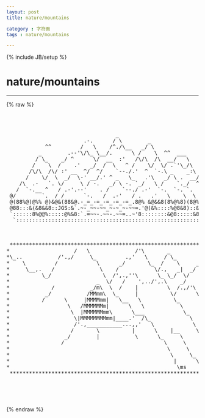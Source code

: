 ```yaml
---
layout: post
title: nature/mountains
category : 字符画
tags : nature/mountains
---
```

{% include JB/setup %}
# nature/mountains
---
{% raw %}
<pre>



                                  _
                        .-.      / \        _
            ^^         /   \    /^./\__   _/ \
          _        .--&#039;\/\_ \__/.      \ /    \  ^^  ___
         / \_    _/ ^      \/  __  :&#039;   /\/\  /\  __/   \
        /    \  /    .&#039;   _/  /  \   ^ /    \/  \/ .`&#039;\_/\
       /\/\  /\/ :&#039; __  ^/  ^/    `--./.&#039;  ^  `-.\ _    _:\ _
      /    \/  \  _/  \-&#039; __/.&#039; ^ _   \_   .&#039;\   _/ \ .  __/ \
    /\  .-   `. \/     \ / -.   _/ \ -. `_/   \ /    `._/  ^  \
   /  `-.__ ^   / .-&#039;.--&#039;    . /    `--./ .-&#039;  `-.  `-. `.  -  `.
 @/        `.  / /      `-.   /  .-&#039;   / .   .&#039;   \    \  \  .-  \%
 @(88%@)@%% @)&amp;@&amp;(88&amp;@.-_=_-=_-=_-=_-=_.8@% &amp;@&amp;&amp;8(8%@%8)(8@%8 8%@)%
 @88:::&amp;(&amp;8&amp;&amp;8::JGS:&amp;`.~-_~~-~~_~-~_~-~~=.&#039;@(&amp;%::::%@8&amp;8)::&amp;#@8::::
 `::::::8%@@%:::::@%&amp;8:`.=~~-.~~-.~~=..~&#039;8::::::::&amp;@8:::::&amp;8::::::&#039;
  `::::::::::::::::::::::::::::::::::::::::::::::::::::::::::::::&#039;



 ********************************************************************************
*                    /   \              /&#039;\       _                              *
*\_..           /&#039;.,/     \_         .,&#039;   \     / \_                            *
*    \         /            \      _/       \_  /    \     _                     *
*     \__,.   /              \    /           \/.,   _|  _/ \                    *
*          \_/                \  /&#039;,.,&#039;&#039;\      \_ \_/  \/    \                   *
*                           _  \/   /    &#039;,../&#039;,.\    _/      \                  *
*             /           _/m\  \  /    |         \  /.,/&#039;\   _\                 *
*           _/           /MMmm\  \_     |          \/      \_/  \                *
*          /      \     |MMMMmm|   \__   \          \_       \   \_              *
*                  \   /MMMMMMm|      \   \           \       \    \             *
*                   \  |MMMMMMmm\      \___            \_      \_   \            *
*                    \|MMMMMMMMmm|____.&#039;  /\_            \       \   \_          *
*                    /&#039;.,___________...,,&#039;   \            \   \        \         *
*                   /       \          |      \    |__     \   \_       \        *
*                 _/        |           \      \_     \     \    \       \_      *
*                /                               \     \     \_   \        \     *
*                                                 \     \      \   \__      \    *
*                                                  \     \_     \     \      \   *
*                                                   |      \     \     \      \  *
*                                                    \ms          |            \ *
 ********************************************************************************



 </pre>
{% endraw %}
